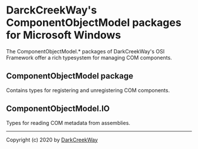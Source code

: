 # DarckCreekWay's ComponentObjectModel packages for Microsoft Windows

The ComponentObjectModel.* packages of DarkCreekWay's OSI Framework offer
a rich typesystem for managing COM components.


## ComponentObjectModel package

Contains types for registering and unregistering COM components.

## ComponentObjectModel.IO

Types for reading COM metadata from assemblies.

---

Copyright (c) 2020 by [DarkCreekWay](https://github.com/DarkCreekWay)
